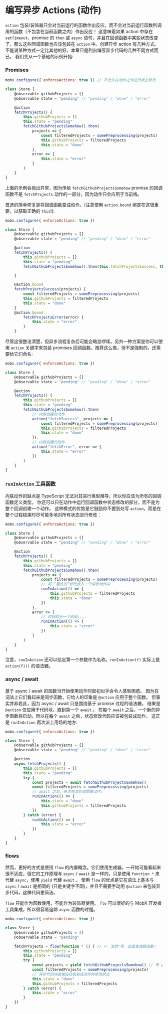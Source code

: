 # 编写异步 Actions (动作)

`action` 包装/装饰器只会对当前运行的函数作出反应，而不会对当前运行函数所调用的函数（不包含在当前函数之内）作出反应！
这意味着如果 action 中存在 `setTimeout`、promise 的 `then` 或 `async` 语句，并且在回调函数中某些状态改变了，那么这些回调函数也应该包装在 `action` 中。创建异步 action 有几种方式。不能说某种方式一定比其他的好，本章只是列出编写异步代码的几种不同方式而已。
我们先从一个基础的示例开始:

### Promises

```javascript
mobx.configure({ enforceActions: true }) // 不允许在动作之外进行状态修改

class Store {
	@observable githubProjects = []
	@observable state = "pending" // "pending" / "done" / "error"

	@action
	fetchProjects() {
		this.githubProjects = []
		this.state = "pending"
		fetchGithubProjectsSomehow().then(
			projects => {
				const filteredProjects = somePreprocessing(projects)
				this.githubProjects = filteredProjects
				this.state = "done"
			},
			error => {
				this.state = "error"
			}
		)
	}
}
```

上面的示例会抛出异常，因为传给 `fetchGithubProjectsSomehow` promise 的回调函数不是 `fetchProjects` 动作的一部分，因为动作只会应用于当前栈。

首选的简单修复是将回调函数变成动作。(注意使用 `action.bound` 绑定在这很重要，以获取正确的 `this`!):


```javascript
mobx.configure({ enforceActions: true })

class Store {
	@observable githubProjects = []
	@observable state = "pending" // "pending" / "done" / "error"

	@action
	fetchProjects() {
		this.githubProjects = []
		this.state = "pending"
		fetchGithubProjectsSomehow().then(this.fetchProjectsSuccess, this.fetchProjectsError)

	}

	@action.bound
	fetchProjectsSuccess(projects) {
		const filteredProjects = somePreprocessing(projects)
		this.githubProjects = filteredProjects
		this.state = "done"
	}
	@action.bound
		fetchProjectsError(error) {
			this.state = "error"
		}
	}
```

尽管这很整洁清楚，但异步流程复杂后可能会略显啰嗦。另外一种方案是你可以使用 `action` 关键字来包装 promises 回调函数。推荐这么做，但不是强制的，还需要给它们命名:

```javascript
mobx.configure({ enforceActions: true })

class Store {
	@observable githubProjects = []
	@observable state = "pending" // "pending" / "done" / "error"

	@action
	fetchProjects() {
		this.githubProjects = []
		this.state = "pending"
		fetchGithubProjectsSomehow().then(
			// 内联创建的动作
			action("fetchSuccess", projects => {
				const filteredProjects = somePreprocessing(projects)
				this.githubProjects = filteredProjects
				this.state = "done"
			}),
			// 内联创建的动作
			action("fetchError", error => {
				this.state = "error"
			})
		)
	}
}
```

### `runInAction` 工具函数

内联动作的缺点是 TypeScript 无法对其进行类型推导，所以你应该为所有的回调函数定义类型。
你还可以只在动作中运行回调函数中状态修改的部分，而不是为整个回调创建一个动作。
这种模式的优势是它鼓励你不要到处写 `action`，而是在整个过程结束时尽可能多地对所有状态进行修改：

```javascript
mobx.configure({ enforceActions: true })

class Store {
	@observable githubProjects = []
	@observable state = "pending" // "pending" / "done" / "error"

	@action
	fetchProjects() {
		this.githubProjects = []
		this.state = "pending"
		fetchGithubProjectsSomehow().then(
			projects => {
				const filteredProjects = somePreprocessing(projects)
				// 将‘“最终的”修改放入一个异步动作中
				runInAction(() => {
					this.githubProjects = filteredProjects
					this.state = "done"
				})
			},
			error => {
				// 过程的另一个结局:...
				runInAction(() => {
					this.state = "error"
				})
			}
		)
	}
}
```

注意，`runInAction` 还可以给定第一个参数作为名称。`runInAction(f)` 实际上是 `action(f)()` 的语法糖。

### async / await

基于 async / await 的函数当开始使用动作时起初似乎会令人感到困惑。
因为在词法上它们看起来是同步函数，它给人的印象是 `@action` 应用于整个函数。
但事实并非若此，因为 async / await 只是围绕基于 promise 过程的语法糖。
结果是 `@action` 仅应用于代码块，直到第一个 `await` 。
在每个 `await` 之后，一个新的异步函数将启动，所以在每个 `await` 之后，状态修改代码应该被包装成动作。
这正是 `runInAction` 再次派上用场的地方:

```javascript
mobx.configure({ enforceActions: true })

class Store {
	@observable githubProjects = []
	@observable state = "pending" // "pending" / "done" / "error"

	@action
	async fetchProjects() {
		this.githubProjects = []
		this.state = "pending"
		try {
			const projects = await fetchGithubProjectsSomehow()
			const filteredProjects = somePreprocessing(projects)
			// await 之后，再次修改状态需要动作:
			runInAction(() => {
				this.state = "done"
				this.githubProjects = filteredProjects
			})
		} catch (error) {
			runInAction(() => {
				this.state = "error"
			})
		}
	}
}
```

### flows

然而，更好的方式是使用 `flow` 的内置概念。它们使用生成器。一开始可能看起来很不适应，但它的工作原理与 `async` / `await` 是一样的。只是使用 `function *` 来代替 `async`，使用 `yield` 代替 `await` 。
使用 `flow` 的优点是它在语法上基本与 `async` / `await` 是相同的 (只是关键字不同)，并且不需要手动用 `@action` 来包装异步代码，这样代码更简洁。

`flow` 只能作为函数使用，不能作为装饰器使用。
`flo` 可以很好的与 MobX 开发者工具集成，所以很容易追踪 `async` 函数的过程。

```javascript
mobx.configure({ enforceActions: true })

class Store {
	@observable githubProjects = []
	@observable state = "pending"

	fetchProjects = flow(function * () { // <- 注意*号，这是生成器函数！
		this.githubProjects = []
		this.state = "pending"
		try {
			const projects = yield fetchGithubProjectsSomehow() // 用 yield 代替 await
			const filteredProjects = somePreprocessing(projects)
			// 异步代码块会被自动包装成动作并修改状态
			this.state = "done"
			this.githubProjects = filteredProjects
		} catch (error) {
			this.state = "error"
		}
	})
}
```
